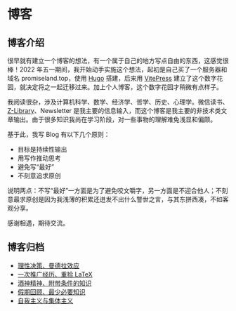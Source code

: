# 博客

## 博客介绍

很早就有建立一个博客的想法，有一个属于自己的地方写点自由的东西，这感觉很棒！2022 年五一期间，我开始动手实施这个想法，起初是自己买了一个服务器和域名 promiseland.top，使用 [Hugo](https://gohugo.io/) 搭建，后来用 [VitePress](https://vitepress.vuejs.org/) 建立了这个数字花园，就决定将之一起迁移过来。加上个人博客，这个数字花园才稍微有点样子。

我阅读很杂，涉及计算机科学、数学、经济学、哲学、历史、心理学。微信读书、[Z-Library](https://zh.z-lib.org/)、Newsletter 是我主要的信息输入，而这个博客是我主要的非技术类文章输出。由于很多知识我尚在学习阶段，对一些事物的理解难免浅显和偏颇。

基于此，我写 Blog 有以下几个原则：

- 目标是持续性输出
- 用写作推动思考
- 避免写“最好”
- 不刻意追求原创

说明两点：不写“最好”一方面是为了避免咬文嚼字，另一方面是不迎合他人；不刻意最求原创是因为我浅薄的积累还迸发不出什么警世之言，与其东拼西凑，不如客观分享。

感谢相遇，期待交流。

## 博客归档

- [理性决策、曼德拉效应](220619.md)
- [一次推广经历、重拾 LaTeX](220602.md)
- [酒神精神、附带条件的知识](220516.md)
- [假期回顾、最少必要知识](220508.md)
- [自我主义与集体主义](220507.md)

